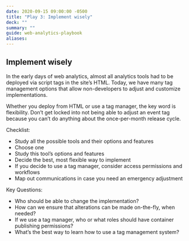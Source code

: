 ```yaml
---
date: 2020-09-15 09:00:00 -0500
title: "Play 3: Implement wisely"
deck: ""
summary: ""
guide: web-analytics-playbook
aliases:
---
```

## Implement wisely

In the early days of web analytics, almost all analytics tools had to be deployed via script tags in the site’s HTML. Today, we have many tag management options that allow non-developers to adjust and customize implementations.

Whether you deploy from HTML or use a tag manager, the key word is flexibility. Don’t get locked into not being able to adjust an event tag because you can’t do anything about the once-per-month release cycle.

Checklist:

- Study all the possible tools and their options and features
-   Choose one
- Study this tool’s options and features
- Decide the best, most flexible way to implement
- If you decide to use a tag manager, consider access permissions and workflows
- Map out communications in case you need an emergency adjustment
 
Key Questions:

- Who should be able to change the implementation?
- How can we ensure that alterations can be made on-the-fly, when needed?
- If we use a tag manager, who or what roles should have container publishing permissions?
- What’s the best way to learn how to use a tag management system?
